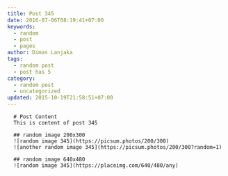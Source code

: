 ```yaml
---
title: Post 345
date: 2016-07-06T08:19:41+07:00
keywords:
  - random
  - post
  - pages
author: Dimas Lanjaka
tags:
  - random post
  - post has 5
category:
  - random post
  - uncategorized
updated: 2015-10-19T21:58:51+07:00
---
```


      # Post Content
      This is content of post 345

      ## random image 200x300
      ![random image 345](https://picsum.photos/200/300)
      ![another random image 345](https://picsum.photos/200/300?random=1)

      ## random image 640x480
      ![random image 345](https://placeimg.com/640/480/any)
      